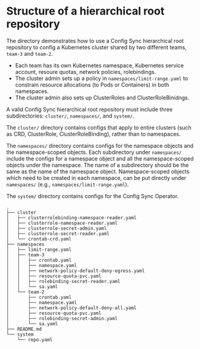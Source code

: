 
# Structure of a hierarchical root repository

The directory demonstrates how to use a Config Sync hierarchical root repository to
config a Kubernetes cluster shared by two different teams, `team-3` and
`team-2`. 
- Each team has its own Kubernetes namespace, Kubernetes service account, resoure
quotas, network policies, rolebindings.
- The cluster admin sets up a policy in `namespaces/limit-range.yaml` to constrain resource allocations (to Pods or Containers) in both namespaces.
- The cluster admin also sets up ClusterRoles and ClusterRoleBinidngs.

A valid Config Sync hierarchical root repository must include
three subdirectories: `cluster/`, `namespaces/`, and `system/`.

The `cluster/` directory contains configs that apply to entire clusters (such as CRD, ClusterRole, ClusterRoleBinding), rather than to namespaces.

The `namespaces/` directory contains configs for the namespace objects and the
namespace-scoped objects. 
Each subdirectory under
`namespaces/` include the configs for a namespace object and all the
namespace-scoped objects under the namespace. 
The name of a subdirectory  should
be the same as the name of the namespace object. 
Namespace-scoped objects which
need to be created in each namespace, can be put directly under `namespaces/`
(e.g., `namespaces/limit-range.yaml`).

The `system/` directory contains configs for the Config Sync Operator.

```
.
├── cluster
│   ├── clusterrolebinding-namespace-reader.yaml
│   ├── clusterrole-namespace-reader.yaml
│   ├── clusterrole-secret-admin.yaml
│   ├── clusterrole-secret-reader.yaml
│   └── crontab-crd.yaml
├── namespaces
│   ├── limit-range.yaml
│   ├── team-3
│   │   ├── crontab.yaml
│   │   ├── namespace.yaml
│   │   ├── network-policy-default-deny-egress.yaml
│   │   ├── resource-quota-pvc.yaml
│   │   ├── rolebinding-secret-reader.yaml
│   │   └── sa.yaml
│   └── team-2
│       ├── crontab.yaml
│       ├── namespace.yaml
│       ├── network-policy-default-deny-all.yaml
│       ├── resource-quota-pvc.yaml
│       ├── rolebinding-secret-admin.yaml
│       └── sa.yaml
├── README.md
└── system
    └── repo.yaml
```
